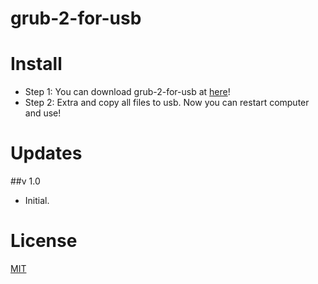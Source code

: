 # grub-2-for-usb

# Install
* Step 1: You can download grub-2-for-usb at [here](https://github.com/torn4dom4n/grub-2-for-usb/archive/master.zip)!
* Step 2: Extra and copy all files to usb. Now you can restart computer and use!

# Updates
##v 1.0
  * Initial.

# License
[MIT](https://opensource.org/licenses/MIT)
